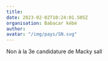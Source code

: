 ```yaml
---
title: 
date: 2023-02-02T10:24:01.505Z
organisation: Babacar kébé
author: 
avatar: "/img/pays/SN.svg"
---
```


Non à la 3e candidature de Macky sall
